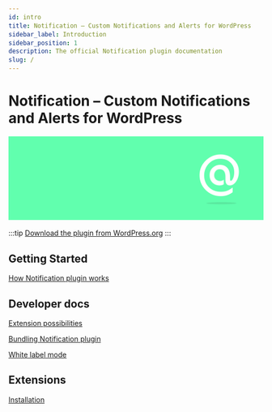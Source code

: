 ```yaml
---
id: intro
title: Notification – Custom Notifications and Alerts for WordPress
sidebar_label: Introduction
sidebar_position: 1
description: The official Notification plugin documentation
slug: /
---
```


# Notification – Custom Notifications and Alerts for WordPress

![Notification plugin logo](../assets/notification-wordpress-plugin-logo.png)

:::tip
[Download the plugin from WordPress.org](https://wordpress.org/plugins/notification/)
:::

## Getting Started

[How Notification plugin works](./user-guide/how-notification-plugin-works)

## Developer docs

[Extension possibilities](./developer/general/extension-possibilities)

[Bundling Notification plugin](./developer/general/bundling)

[White label mode](./developer/general/white-label-mode)

## Extensions

[Installation](./extensions/installation)